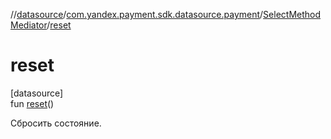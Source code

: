 //[datasource](../../../index.md)/[com.yandex.payment.sdk.datasource.payment](../index.md)/[SelectMethodMediator](index.md)/[reset](reset.md)

# reset

[datasource]\
fun [reset](reset.md)()

Сбросить состояние.
